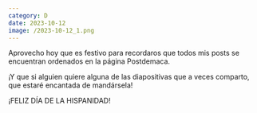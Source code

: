 ```yaml
--- 
category: D 
date: 2023-10-12 
image: /2023-10-12_1.png 
--- 
```


Aprovecho hoy que es festivo para recordaros que todos mis posts se encuentran ordenados en la página Postdemaca.

¡Y que si alguien quiere alguna de las diapositivas que a veces comparto, que estaré encantada de mandársela!

¡FELIZ DÍA DE LA HISPANIDAD!